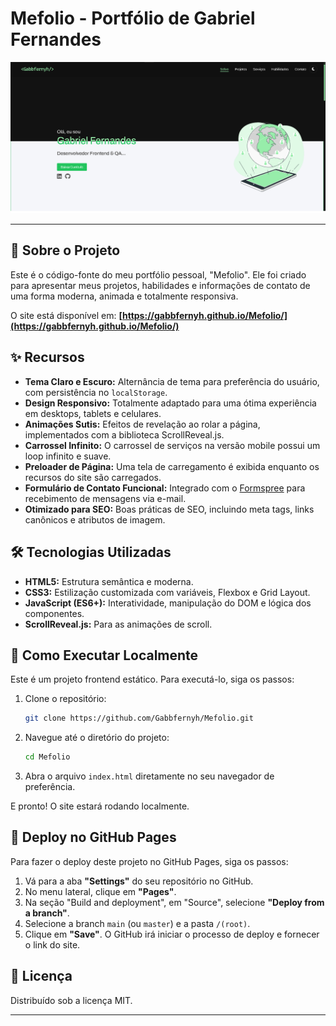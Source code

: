 # Mefolio - Portfólio de Gabriel Fernandes


![Prévia do Site](./src/assets/img/projects/portifolio-Preto&Branco.png)

---

## 🚀 Sobre o Projeto

Este é o código-fonte do meu portfólio pessoal, "Mefolio". Ele foi criado para apresentar meus projetos, habilidades e informações de contato de uma forma moderna, animada e totalmente responsiva.

O site está disponível em: **[https://gabbfernyh.github.io/Mefolio/](https://gabbfernyh.github.io/Mefolio/)**

## ✨ Recursos

- **Tema Claro e Escuro:** Alternância de tema para preferência do usuário, com persistência no `localStorage`.
- **Design Responsivo:** Totalmente adaptado para uma ótima experiência em desktops, tablets e celulares.
- **Animações Sutis:** Efeitos de revelação ao rolar a página, implementados com a biblioteca ScrollReveal.js.
- **Carrossel Infinito:** O carrossel de serviços na versão mobile possui um loop infinito e suave.
- **Preloader de Página:** Uma tela de carregamento é exibida enquanto os recursos do site são carregados.
- **Formulário de Contato Funcional:** Integrado com o [Formspree](https://formspree.io/) para recebimento de mensagens via e-mail.
- **Otimizado para SEO:** Boas práticas de SEO, incluindo meta tags, links canônicos e atributos de imagem.

## 🛠️ Tecnologias Utilizadas

- **HTML5:** Estrutura semântica e moderna.
- **CSS3:** Estilização customizada com variáveis, Flexbox e Grid Layout.
- **JavaScript (ES6+):** Interatividade, manipulação do DOM e lógica dos componentes.
- **ScrollReveal.js:** Para as animações de scroll.

## 🏁 Como Executar Localmente

Este é um projeto frontend estático. Para executá-lo, siga os passos:

1. Clone o repositório:

   ```sh
   git clone https://github.com/Gabbfernyh/Mefolio.git
   ```

2. Navegue até o diretório do projeto:

   ```sh
   cd Mefolio
   ```

3. Abra o arquivo `index.html` diretamente no seu navegador de preferência.

E pronto! O site estará rodando localmente.

## 🚀 Deploy no GitHub Pages

Para fazer o deploy deste projeto no GitHub Pages, siga os passos:

1. Vá para a aba **"Settings"** do seu repositório no GitHub.
2. No menu lateral, clique em **"Pages"**.
3. Na seção "Build and deployment", em "Source", selecione **"Deploy from a branch"**.
4. Selecione a branch `main` (ou `master`) e a pasta `/(root)`.
5. Clique em **"Save"**. O GitHub irá iniciar o processo de deploy e fornecer o link do site.

## 📄 Licença

Distribuído sob a licença MIT.

---
